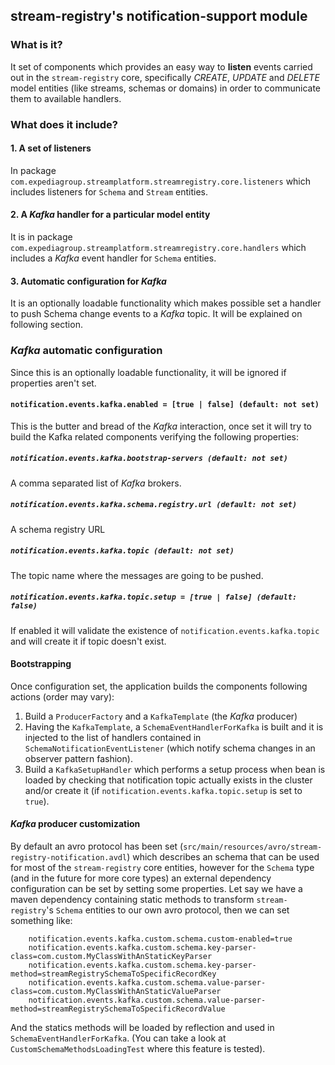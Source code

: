 ## stream-registry's notification-support module
### What is it?
It set of components which provides an easy way to **listen** events carried out in the `stream-registry` core, 
specifically _CREATE_, _UPDATE_ and _DELETE_ model entities (like streams, schemas or domains) in order to communicate
them to available handlers.

### What does it include?
#### 1. A set of listeners
In package `com.expediagroup.streamplatform.streamregistry.core.listeners` which includes listeners for `Schema` and 
`Stream` entities.

#### 2. A _Kafka_ handler for a particular model entity
It is in package `com.expediagroup.streamplatform.streamregistry.core.handlers` which includes a _Kafka_ event handler 
for `Schema` entities.

#### 3. Automatic configuration for _Kafka_
It is an optionally loadable functionality which makes possible set a handler to push Schema change events to a _Kafka_ 
topic. It will be explained on following section.

### _Kafka_ automatic configuration
Since this is an optionally loadable functionality, it will be ignored if properties aren't set.

#### `notification.events.kafka.enabled = [true | false] (default: not set)`
This is the butter and bread of the _Kafka_ interaction, once set it will try to build the Kafka related components 
verifying the following properties:

##### `notification.events.kafka.bootstrap-servers (default: not set)`
A comma separated list of _Kafka_ brokers.

##### `notification.events.kafka.schema.registry.url (default: not set)`
A schema registry URL

##### `notification.events.kafka.topic (default: not set)`
The topic name where the messages are going to be pushed.

##### `notification.events.kafka.topic.setup = [true | false] (default: false)`
If enabled it will validate the existence of `notification.events.kafka.topic` and will create it if topic doesn't 
exist.
#### Bootstrapping
Once configuration set, the application builds the components following actions (order may vary):

1. Build a `ProducerFactory` and a `KafkaTemplate` (the _Kafka_ producer)
2. Having the `KafkaTemplate`, a `SchemaEventHandlerForKafka` is built and it is injected to the list of handlers 
contained in `SchemaNotificationEventListener` (which notify schema changes in an observer pattern fashion).
3. Build a `KafkaSetupHandler` which performs a setup process when bean is loaded by checking that notification topic 
actually exists in the cluster and/or create it (if `notification.events.kafka.topic.setup` is set to `true`).

#### _Kafka_ producer customization
By default an avro protocol has been set (`src/main/resources/avro/stream-registry-notification.avdl`) which describes 
an schema that can be used for most of the `stream-registry` core entities, however for the `Schema` type (and in the 
future for more core types) an external dependency configuration can be set by setting some properties.
Let say we have a maven dependency containing static methods to transform `stream-registry`'s `Schema` entities to our 
own avro protocol, then we can set something like:

```
    notification.events.kafka.custom.schema.custom-enabled=true
    notification.events.kafka.custom.schema.key-parser-class=com.custom.MyClassWithAnStaticKeyParser
    notification.events.kafka.custom.schema.key-parser-method=streamRegistrySchemaToSpecificRecordKey
    notification.events.kafka.custom.schema.value-parser-class=com.custom.MyClassWithAnStaticValueParser
    notification.events.kafka.custom.schema.value-parser-method=streamRegistrySchemaToSpecificRecordValue
```

And the statics methods will be loaded by reflection and used in `SchemaEventHandlerForKafka`. (You can take a look at
`CustomSchemaMethodsLoadingTest` where this feature is tested).